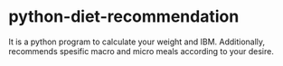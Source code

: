 # python-diet-recommendation
It is a python program to calculate your weight and IBM. Additionally, recommends spesific macro and micro meals according to your desire.
